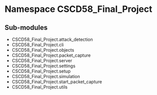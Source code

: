 Namespace CSCD58_Final_Project
==============================

Sub-modules
-----------
* CSCD58_Final_Project.attack_detection
* CSCD58_Final_Project.cli
* CSCD58_Final_Project.objects
* CSCD58_Final_Project.packet_capture
* CSCD58_Final_Project.server
* CSCD58_Final_Project.settings
* CSCD58_Final_Project.setup
* CSCD58_Final_Project.simulation
* CSCD58_Final_Project.start_packet_capture
* CSCD58_Final_Project.utils